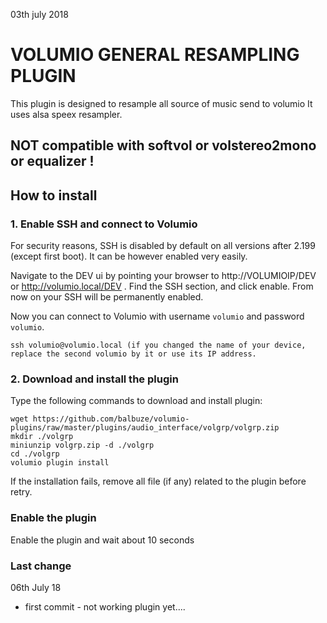 03th july 2018
#	VOLUMIO GENERAL RESAMPLING PLUGIN


This plugin is designed to resample all source of music send to volumio
It uses alsa speex resampler.

## NOT compatible with softvol or volstereo2mono or equalizer !



## How to install

### 1. Enable SSH and connect to Volumio

For security reasons, SSH is disabled by default on all versions after 2.199 (except first boot). It can be however enabled very easily.

Navigate to the DEV ui by pointing your browser to http://VOLUMIOIP/DEV or http://volumio.local/DEV . Find the SSH section, and click enable. From now on your SSH will be permanently enabled.

Now you can connect to Volumio with username `volumio` and password `volumio`.

```
ssh volumio@volumio.local (if you changed the name of your device, replace the second volumio by it or use its IP address.
```

### 2. Download and install the plugin

Type the following commands to download and install plugin:

```
wget https://github.com/balbuze/volumio-plugins/raw/master/plugins/audio_interface/volgrp/volgrp.zip
mkdir ./volgrp
miniunzip volgrp.zip -d ./volgrp
cd ./volgrp
volumio plugin install
```
If the installation fails, remove all file (if any) related to the plugin before retry.

### Enable the plugin

Enable the plugin and wait about 10 seconds

### Last change

06th July 18
- first commit - not working plugin yet....
